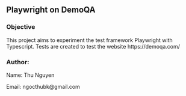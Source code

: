 ## Playwright on DemoQA
### Objective
<p> This project aims to experiment the test framework Playwright with Typescript.
Tests are created to test the website https://demoqa.com/ </p>

 ### Author:
<p> Name: Thu Nguyen
</p>
<p>
Email: ngocthubk@gmail.com
</p>
